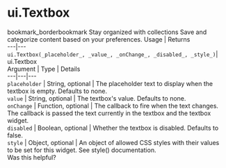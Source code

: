  
#  ui.Textbox
bookmark_borderbookmark Stay organized with collections  Save and categorize content based on your preferences.
Usage | Returns  
---|---  
`ui.Textbox(_placeholder_, _value_, _onChange_, _disabled_, _style_)`|  ui.Textbox  
Argument | Type | Details  
---|---|---  
`placeholder` | String, optional | The placeholder text to display when the textbox is empty. Defaults to none.  
`value` | String, optional | The textbox's value. Defaults to none.  
`onChange` | Function, optional | The callback to fire when the text changes. The callback is passed the text currently in the textbox and the textbox widget.  
`disabled` | Boolean, optional | Whether the textbox is disabled. Defaults to false.  
`style` | Object, optional | An object of allowed CSS styles with their values to be set for this widget. See style() documentation.  
Was this helpful?
